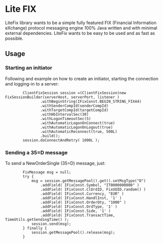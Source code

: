 # Lite FIX
LiteFix library wants to be a simple fully featured FIX (Financial Information eXchange) protocol messaging engine 100% Java written and with minimal external dependencies.
LiteFix wants to be easy to be used and as fast as possible.

## Usage

### Starting an initiator
Following and example on how to create an initiator, starting the connection and logging-in to a server:

```
		ClientFixSession session =(ClientFixSession)new FixSessionBuilder(serverHost, serverPort, listener )
				.withBeginString(IFixConst.BEGIN_STRING_FIX44)
				.withSenderCompId(senderCompId)
				.withTargetCompId(targetCompId)
				.withHbIntervalSec(30)
				.withLogonTimeoutSec(5)
				.withAutomaticLogonOnConnect(true)
				.withAutomaticLogonOnLogout(true)
				.withAutomaticReconnect(true, 500L)
				.build();				
		session.doConnectAndRetry( 1000L );
```

### Sending a 35=D message
To send a NewOrderSingle (35=D) message, just:

```
		FixMessage msg = null;
		try {
			msg = session.getMessagePool().get().setMsgType("D")
				.addField( IFixConst.Symbol, "IT0000000000" )
				.addField( IFixConst.ClOrdID, FixUUID.random() )
				.addField( IFixConst.Currency, "EUR" )
				.addField( IFixConst.HandlInst, '1' )
				.addField( IFixConst.OrderQty, "1000" )
				.addField( IFixConst.OrdType, '1' )
				.addField( IFixConst.Side, '1' )
				.addField( IFixConst.TransactTime, TimeUtils.getSendingTime() );
			session.send(msg);
		} finally {
			session.getMessagePool().release(msg);
		}
```
